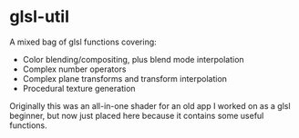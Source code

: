 # glsl-util

A mixed bag of glsl functions covering:
- Color blending/compositing, plus blend mode interpolation
- Complex number operators
- Complex plane transforms and transform interpolation
- Procedural texture generation

Originally this was an all-in-one shader for an old app I worked on as a glsl beginner, but now just placed here because it contains some useful functions.

